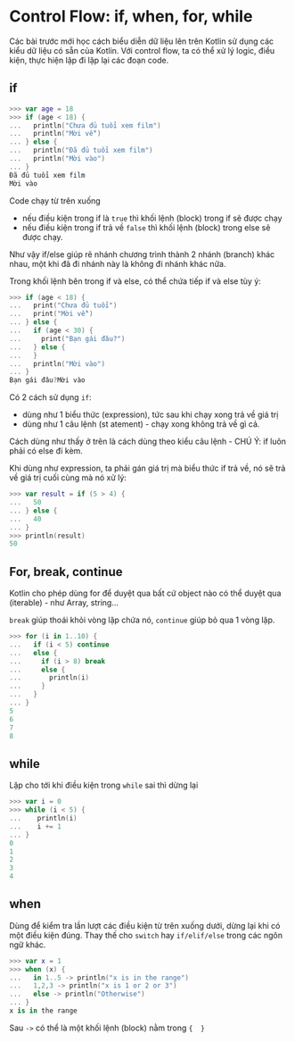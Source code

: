 # Control Flow: if, when, for, while

Các bài trước mới học cách biểu diễn dữ liệu lên trên Kotlin sử dụng các kiểu dữ liệu có sẵn của Kotlin. Với control flow, ta có thể xử lý logic, điều kiện, thực hiện lặp đi lặp lại các đoạn code.

## if

```kotlin
>>> var age = 18
>>> if (age < 18) {
...   println("Chưa đủ tuổi xem film")
...   println("Mời về")
... } else {
...   println("Đã đủ tuổi xem film")
...   println("Mời vào")
... }
Đã đủ tuổi xem film
Mời vào

```

Code chạy từ trên xuống
- nếu điều kiện trong if là `true` thì khối lệnh (block) trong if sẽ được chạy
- nếu điều kiện trong if trả về `false` thì khối lệnh (block) trong else sẽ được chạy.

Như vậy if/else giúp rẽ nhánh chương trình thành 2 nhánh (branch) khác nhau, một khi đã đi nhánh này là không đi nhánh khác nữa.

Trong khối lệnh bên trong if và else, có thể chứa tiếp if và else tùy ý:

```kotlin
>>> if (age < 18) {
...   print("Chưa đủ tuổi")
...   print("Mời về")
... } else {
...   if (age < 30) {
...     print("Bạn gái đâu?")
...   } else {
...   }
...   println("Mời vào")
... }
Bạn gái đâu?Mời vào
```

Có 2 cách sử dụng `if`:
- dùng như 1 biểu thức (expression), tức sau khi chạy xong trả về giá trị
- dùng như 1 câu lệnh (st
atement) - chạy xong không trả về gì cả.

Cách dùng như thấy ở trên là cách dùng theo kiểu câu lệnh - CHÚ Ý: if luôn phải có else đi kèm.

Khi dùng như expression, ta phải gán giá trị mà biểu thức if trả về, nó sẽ trả về giá trị cuối cùng mà nó xử lý:

```kotlin
>>> var result = if (5 > 4) {
...   50
... } else {
...   40
... }
>>> println(result)
50
```

## For, break, continue

Kotlin cho phép dùng for để duyệt qua bất cứ object nào có thể duyệt qua (iterable) - như Array, string...

`break` giúp thoái khỏi vòng lặp chứa nó, `continue` giúp bỏ qua 1 vòng lặp.

```kotlin
>>> for (i in 1..10) {
...   if (i < 5) continue
...   else {
...     if (i > 8) break
...     else {
...       println(i)
...     }
...   }
... }
5
6
7
8
```

## while

Lặp cho tới khi điều kiện trong `while` sai thì dừng lại

```kotlin
>>> var i = 0
>>> while (i < 5) {
...    println(i)
...    i += 1
... }
0
1
2
3
4

```

## when

Dùng để kiểm tra lần lượt các điều kiện từ trên xuống dưới, dừng lại khi có một điều kiện đúng. Thay thế cho `switch` hay `if/elif/else` trong các ngôn ngữ khác.

```kotlin
>>> var x = 1
>>> when (x) {
...   in 1..5 -> println("x is in the range")
...   1,2,3 -> println("x is 1 or 2 or 3")
...   else -> println("Otherwise")
... }
x is in the range
```

Sau `->` có thể là một khối lệnh (block) nằm trong `{  }`
